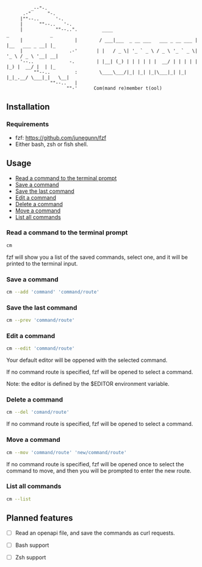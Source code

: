 ```
         _--"-.
      .-"      "-.
     |""--..      '-.
     |      ""--..   '-.
     |            ""--..".         ____                               _               _   
     |                   |        / ___|___  _ __ ___   ___ _ __ ___ | |__   ___ _ __| |_ 
     |                 .-'       | |   / _ \| '_ ` _ \ / _ \ '_ ` _ \| '_ \ / _ \ '__| __|
     '--..             -.        | |__| (_) | | | | | |  __/ | | | | | |_) |  __/ |  | |_ 
          ""--..         :        \____\___/|_| |_| |_|\___|_| |_| |_|_.__/ \___|_|   \__|
                ""--..   |
                      ""-'      Com(mand re)member t(ool)
```

## Installation
### Requirements
- fzf: 
https://github.com/junegunn/fzf
- Either bash, zsh or fish shell.

## Usage
- [Read a command to the terminal prompt](#read-a-command-to-the-terminal-prompt)
- [Save a command](#save-a-command)
- [Save the last command](#save-the-last-command)
- [Edit a command](#edit-a-command)
- [Delete a command](#delete-a-command)
- [Move a command](#move-a-command)
- [List all commands](#list-all-commands)

### Read a command to the terminal prompt
```bash
cm
```
fzf will show you a list of the saved commands, select one, and it will be printed to the terminal input.

### Save a command
```bash
cm --add 'command' 'command/route'
```

### Save the last command
```bash
cm --prev 'command/route'
```

### Edit a command
```bash
cm --edit 'command/route'
```
Your default editor will be oppened with the selected command.

If no command route is specified, fzf will be opened to select a command.

Note: the editor is defined by the $EDITOR environment variable.

### Delete a command
```bash
cm --del 'comand/route'
```
If no command route is specified, fzf will be opened to select a command.

### Move a command
```bash
cm --mov 'command/route' 'new/command/route'
```
If no command route is specified, fzf will be opened once to select the command to move, and then you will be prompted to enter the new route.

### List all commands
```bash
cm --list
```

## Planned features
- [ ] Read an openapi file, and save the commands as curl requests.
- [ ] Bash support
- [ ] Zsh support

